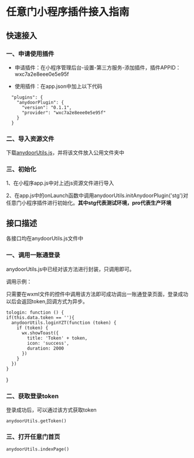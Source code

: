 # 任意门小程序插件接入指南

## 快速接入

### 一、申请使用插件

* 申请插件：在小程序管理后台-设置-第三方服务-添加插件，插件APPID： wxc7a2e8eee0e5e95f

* 使用插件：在app.json中加上以下代码

```
  "plugins": {
    "anydoorPlugin": {
      "version": "0.1.1",
      "provider": "wxc7a2e8eee0e5e95f"
    }
  }
```

### 二、导入资源文件
下载[anydoorUtils.js](https://github.com/lllhf/anydoorMiniPlugin/blob/master/anydoorUtils.js)，并将该文件放入公用文件夹中

### 三、初始化
1、在小程序app.js中对上述js资源文件进行导入

2、在app.js中的onLaunch函数中调用anydoorUtils.initAnydoorPlugin('stg')对任意门小程序插件进行初始化。**其中stg代表测试环境，pro代表生产环境**

## 接口描述
各接口均在anydoorUtils.js文件中

### 一、调用一账通登录
anydoorUtils.js中已经对该方法进行封装，只调用即可。

调用示例：

只需要在wxml文件的控件中调用该方法即可成功调出一账通登录页面，登录成功以后会返回token,回调方式为异步。
	

	tologin: function () {
    if(this.data.token == ''){
      anydoorUtils.loginYZT(function (token) {
        if (token) {
          wx.showToast({
            title: 'Token' + token,
            icon: 'success',
            duration: 2000
          })
        }
      })
    }
  }


### 二、获取登录token

登录成功后，可以通过该方式获取token

	anydoorUtils.getToken() 
	
### 三、打开任意门首页

```
anydoorUtils.indexPage()
```
	



